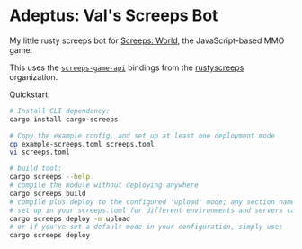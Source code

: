 # Adeptus: Val's Screeps Bot 

My little rusty screeps bot for [Screeps: World][screeps], the JavaScript-based MMO game.

This uses the [`screeps-game-api`] bindings from the [rustyscreeps] organization.

Quickstart:
```sh
# Install CLI dependency:
cargo install cargo-screeps

# Copy the example config, and set up at least one deployment mode
cp example-screeps.toml screeps.toml
vi screeps.toml

# build tool:
cargo screeps --help
# compile the module without deploying anywhere
cargo screeps build
# compile plus deploy to the configured 'upload' mode; any section name you
# set up in your screeps.toml for different environments and servers can be used
cargo screeps deploy -m upload
# or if you've set a default mode in your configuration, simply use:
cargo screeps deploy
```

[screeps]: https://screeps.com/
[`wasm-pack`]: https://rustwasm.github.io/wasm-pack/
[`cargo-screeps`]: https://github.com/rustyscreeps/cargo-screeps/
[`screeps-game-api`]: https://github.com/rustyscreeps/screeps-game-api/
[rustyscreeps]: https://github.com/rustyscreeps/
